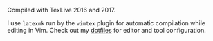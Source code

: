 Compiled with TexLive 2016 and 2017.

I use `latexmk` run by the `vimtex` plugin for automatic compilation while editing in Vim. Check out my [dotfiles](https://github.com/pylipp/dotfiles) for editor and tool configuration.
